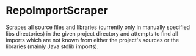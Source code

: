 # RepoImportScraper

Scrapes all source files and libraries (currently only in manually specified libs directories) in the given project directory and attempts to find all imports which are not known from either the project's sources or the libraries (mainly Java stdlib imports).
